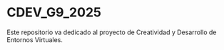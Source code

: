 # CDEV_G9_2025
Este repositorio va dedicado al proyecto de Creatividad y Desarrollo de Entornos Virtuales.
